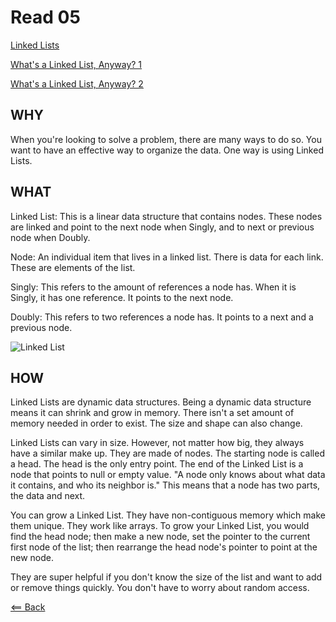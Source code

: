 # Read 05

[Linked Lists](https://codefellows.github.io/common_curriculum/data_structures_and_algorithms/Code_401/class-05/resources/singly_linked_list.html)

[What's a Linked List, Anyway? 1](https://medium.com/basecs/whats-a-linked-list-anyway-part-1-d8b7e6508b9d)

[What's a Linked List, Anyway? 2](https://medium.com/basecs/whats-a-linked-list-anyway-part-2-131d96f71996)

## WHY
When you're looking to solve a problem, there are many ways to do so. You want to have an effective way to organize the data. One way is using Linked Lists.

## WHAT
Linked List: This is a linear data structure that contains nodes. These nodes are linked and point to the next node when Singly, and to next or previous node when Doubly.

Node: An individual item that lives in a linked list. There is data for each link. These are elements of the list.

Singly: This refers to the amount of references a node has. When it is Singly, it has one reference. It points to the next node.

Doubly: This refers to two references a node has. It points to a next and a previous node.

![Linked List](https://codefellows.github.io/common_curriculum/data_structures_and_algorithms/Code_401/class-05/resources/images/LinkedList1.PNG)

## HOW
Linked Lists are dynamic data structures. Being a dynamic data structure means it can shrink and grow in memory. There isn't a set amount of memory needed in order to exist. The size and shape can also change.

Linked Lists can vary in size. However, not matter how big, they always have a similar make up. They are made of nodes. The starting node is called a head. The head is the only entry point. The end of the Linked List is a node that points to null or empty value. "A node only knows about what data it contains, and who its neighbor is." This means that a node has two parts, the data and next.

You can grow a Linked List. They have non-contiguous memory which make them unique. They work like arrays. To grow your Linked List, you would find the head node; then make a new node, set the pointer to the current first node of the list; then rearrange the head node's pointer to point at the new node.

They are super helpful if you don't know the size of the list and want to add or remove things quickly. You don't have to worry about random access.


[<== Back](https://simoneodegard.github.io/reading-notes/)